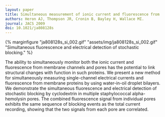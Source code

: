 ```yaml
---
layout: paper
title: Simultaneous measurement of ionic current and fluorescence from single protein pores.
authors: Heron AJ, Thompson JR, Cronin B, Bayley H, Wallace MI.
journal: JACS 2009
doi: 10.1021/ja808128s
---
```

{% marginfigure "ja808128s_si_002.gif" "assets/img/ja808128s_si_002.gif" "Simultaneous fluorescence and electrical detection of stochastic blocking." %}

The ability to simultaneously monitor both the ionic current and fluorescence from membrane channels and pores has the potential to link structural changes with function in such proteins. We present a new method for simultaneously measuring single-channel electrical currents and fluorescence from membrane proteins by using water-in-oil droplet bilayers. We demonstrate the simultaneous fluorescence and electrical detection of stochastic blocking by cyclodextrin in multiple staphylococcal alpha-hemolysin pores. The combined fluorescence signal from individual pores exhibits the same sequence of blocking events as the total current recording, showing that the two signals from each pore are correlated.
